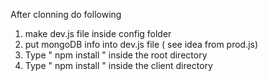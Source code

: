 After clonning do following

1. make dev.js file inside config folder
2. put mongoDB info into dev.js file ( see idea from prod.js)
3. Type  " npm install " inside the root directory  
4. Type " npm install " inside the client directory
